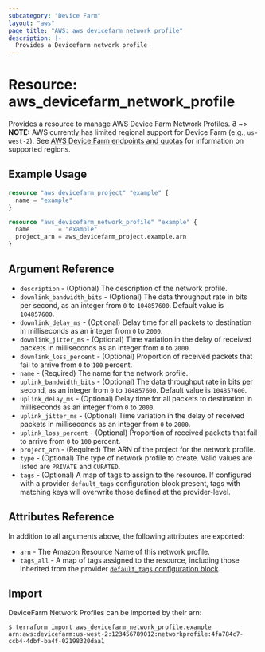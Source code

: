 ```yaml
---
subcategory: "Device Farm"
layout: "aws"
page_title: "AWS: aws_devicefarm_network_profile"
description: |-
  Provides a Devicefarm network profile
---
```


# Resource: aws_devicefarm_network_profile

Provides a resource to manage AWS Device Farm Network Profiles.
∂
~> **NOTE:** AWS currently has limited regional support for Device Farm (e.g., `us-west-2`). See [AWS Device Farm endpoints and quotas](https://docs.aws.amazon.com/general/latest/gr/devicefarm.html) for information on supported regions.

## Example Usage


```terraform
resource "aws_devicefarm_project" "example" {
  name = "example"
}

resource "aws_devicefarm_network_profile" "example" {
  name        = "example"
  project_arn = aws_devicefarm_project.example.arn
}
```

## Argument Reference

* `description` - (Optional) The description of the network profile.
* `downlink_bandwidth_bits` - (Optional) The data throughput rate in bits per second, as an integer from `0` to `104857600`. Default value is `104857600`.
* `downlink_delay_ms` - (Optional) Delay time for all packets to destination in milliseconds as an integer from `0` to `2000`.
* `downlink_jitter_ms` - (Optional) Time variation in the delay of received packets in milliseconds as an integer from `0` to `2000`.
* `downlink_loss_percent` - (Optional) Proportion of received packets that fail to arrive from `0` to `100` percent.
* `name` - (Required) The name for the network profile.
* `uplink_bandwidth_bits` - (Optional) The data throughput rate in bits per second, as an integer from `0` to `104857600`. Default value is `104857600`.
* `uplink_delay_ms` - (Optional) Delay time for all packets to destination in milliseconds as an integer from `0` to `2000`.
* `uplink_jitter_ms` - (Optional) Time variation in the delay of received packets in milliseconds as an integer from `0` to `2000`.
* `uplink_loss_percent` - (Optional) Proportion of received packets that fail to arrive from `0` to `100` percent.
* `project_arn` - (Required) The ARN of the project for the network profile.
* `type` - (Optional) The type of network profile to create. Valid values are listed are `PRIVATE` and `CURATED`.
* `tags` - (Optional) A map of tags to assign to the resource. If configured with a provider `default_tags` configuration block present, tags with matching keys will overwrite those defined at the provider-level.

## Attributes Reference

In addition to all arguments above, the following attributes are exported:

* `arn` - The Amazon Resource Name of this network profile.
* `tags_all` - A map of tags assigned to the resource, including those inherited from the provider [`default_tags` configuration block](https://registry.terraform.io/providers/hashicorp/aws/latest/docs#default_tags-configuration-block).

## Import

DeviceFarm Network Profiles can be imported by their arn:

```
$ terraform import aws_devicefarm_network_profile.example arn:aws:devicefarm:us-west-2:123456789012:networkprofile:4fa784c7-ccb4-4dbf-ba4f-02198320daa1
```

